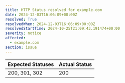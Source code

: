 ```yaml
---
title: HTTP Status resolved for example.com
date: 2024-12-03T16:06:09+00:00Z
resolved: True
resolvedWhen: 2024-12-03T16:06:09+00:00Z
resolvedStartTime: 2024-10-25T21:09:43.191474+00:00
severity: notice
affected:
  - example.com
section: issue
---
```


| Expected Statuses | Actual Status  |
|-------------------|----------------|
| 200, 301, 302 | 200 |
